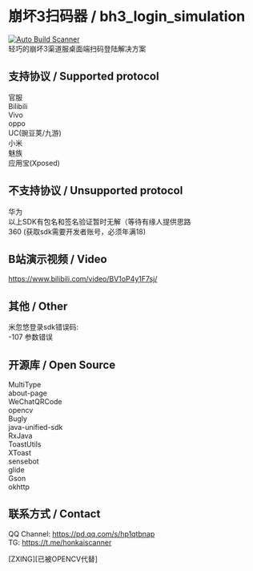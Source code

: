 # 崩坏3扫码器 / bh3_login_simulation

[![Auto Build Scanner](https://github.com/Haocen2004/bh3_login_simulation/actions/workflows/auto_build.yml/badge.svg?branch=dev)](https://github.com/Haocen2004/bh3_login_simulation/actions/workflows/auto_build.yml)  
轻巧的崩坏3渠道服桌面端扫码登陆解决方案

## 支持协议 / Supported protocol

官服   
Bilibili  
Vivo  
oppo  
UC(豌豆荚/九游)  
小米  
魅族  
应用宝(Xposed)

## 不支持协议 / Unsupported protocol

华为  
以上SDK有包名和签名验证暂时无解（等待有缘人提供思路  
360 (获取sdk需要开发者账号，必须年满18)

## B站演示视频 / Video

https://www.bilibili.com/video/BV1oP4y1F7sj/

## 其他 / Other

米忽悠登录sdk错误码:  
-107 参数错误

## 开源库 / Open Source

MultiType  
about-page  
WeChatQRCode  
opencv  
Bugly  
java-unified-sdk  
RxJava  
ToastUtils  
XToast  
sensebot  
glide  
Gson  
okhttp  

## 联系方式 / Contact
QQ Channel: https://pd.qq.com/s/hp1qtbnap  
TG: https://t.me/honkaiscanner

[ZXING][已被OPENCV代替]
